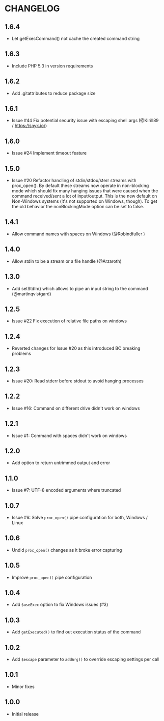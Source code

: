 # CHANGELOG

## 1.6.4

 * Let getExecCommand() not cache the created command string

## 1.6.3

 * Include PHP 5.3 in version requirements

## 1.6.2

 * Add .gitattributes to reduce package size

## 1.6.1

 * Issue #44 Fix potential security issue with escaping shell args (@Kirill89 / https://snyk.io/)

## 1.6.0

 * Issue #24 Implement timeout feature

## 1.5.0

 * Issue #20 Refactor handling of stdin/stdou/sterr streams with proc_open().
   By default these streams now operate in non-blocking mode which should fix
   many hanging issues that were caused when the command received/sent a lot of
   input/output. This is the new default on Non-Windows systems (it's not
   supported on Windows, though). To get the old behavior the nonBlockingMode
   option can be set to false.

## 1.4.1

 * Allow command names with spaces on Windows (@Robindfuller )

## 1.4.0

 * Allow stdin to be a stream or a file handle (@Arzaroth)

## 1.3.0

 * Add setStdIn() which allows to pipe an input string to the command (@martinqvistgard)

## 1.2.5

 * Issue #22 Fix execution of relative file paths on windows

## 1.2.4

 * Reverted changes for Issue #20 as this introduced BC breaking problems

## 1.2.3

 * Issue #20: Read stderr before stdout to avoid hanging processes

## 1.2.2

 * Issue #16: Command on different drive didn't work on windows

## 1.2.1

 * Issue #1: Command with spaces didn't work on windows

## 1.2.0

 * Add option to return untrimmed output and error

## 1.1.0

 * Issue #7: UTF-8 encoded arguments where truncated

## 1.0.7

 * Issue #6: Solve `proc_open()` pipe configuration for both, Windows / Linux

## 1.0.6

 * Undid `proc_open()` changes as it broke error capturing

## 1.0.5

 * Improve `proc_open()` pipe configuration

## 1.0.4

 * Add `$useExec` option to fix Windows issues (#3)

## 1.0.3

 * Add `getExecuted()` to find out execution status of the command

## 1.0.2

 * Add `$escape` parameter to `addArg()` to override escaping settings per call

## 1.0.1

 * Minor fixes

## 1.0.0

 * Initial release
